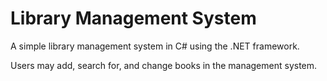 # Library Management System
 A simple library management system in C# using the .NET framework.
 
 Users may add, search for, and change books in the management system.
